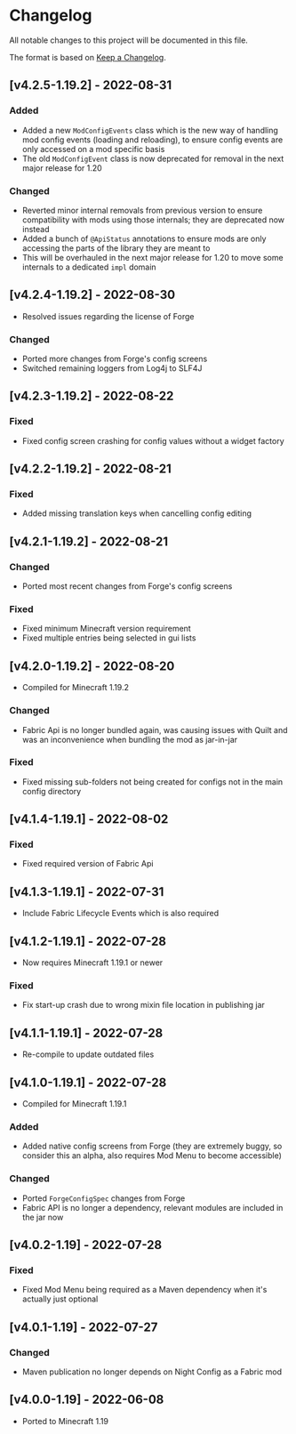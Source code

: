 # Changelog
All notable changes to this project will be documented in this file.

The format is based on [Keep a Changelog].

## [v4.2.5-1.19.2] - 2022-08-31
### Added
- Added a new `ModConfigEvents` class which is the new way of handling mod config events (loading and reloading), to ensure config events are only accessed on a mod specific basis
- The old `ModConfigEvent` class is now deprecated for removal in the next major release for 1.20
### Changed
- Reverted minor internal removals from previous version to ensure compatibility with mods using those internals; they are deprecated now instead
- Added a bunch of `@ApiStatus` annotations to ensure mods are only accessing the parts of the library they are meant to
- This will be overhauled in the next major release for 1.20 to move some internals to a dedicated `impl` domain

## [v4.2.4-1.19.2] - 2022-08-30
- Resolved issues regarding the license of Forge
### Changed
- Ported more changes from Forge's config screens
- Switched remaining loggers from Log4j to SLF4J

## [v4.2.3-1.19.2] - 2022-08-22
### Fixed
- Fixed config screen crashing for config values without a widget factory

## [v4.2.2-1.19.2] - 2022-08-21
### Fixed
- Added missing translation keys when cancelling config editing

## [v4.2.1-1.19.2] - 2022-08-21
### Changed
- Ported most recent changes from Forge's config screens
### Fixed
- Fixed minimum Minecraft version requirement
- Fixed multiple entries being selected in gui lists

## [v4.2.0-1.19.2] - 2022-08-20
- Compiled for Minecraft 1.19.2
### Changed
- Fabric Api is no longer bundled again, was causing issues with Quilt and was an inconvenience when bundling the mod as jar-in-jar
### Fixed
- Fixed missing sub-folders not being created for configs not in the main config directory

## [v4.1.4-1.19.1] - 2022-08-02
### Fixed
- Fixed required version of Fabric Api

## [v4.1.3-1.19.1] - 2022-07-31
- Include Fabric Lifecycle Events which is also required

## [v4.1.2-1.19.1] - 2022-07-28
- Now requires Minecraft 1.19.1 or newer
### Fixed
- Fix start-up crash due to wrong mixin file location in publishing jar

## [v4.1.1-1.19.1] - 2022-07-28
- Re-compile to update outdated files

## [v4.1.0-1.19.1] - 2022-07-28
- Compiled for Minecraft 1.19.1
### Added
- Added native config screens from Forge (they are extremely buggy, so consider this an alpha, also requires Mod Menu to become accessible)
### Changed
- Ported `ForgeConfigSpec` changes from Forge
- Fabric API is no longer a dependency, relevant modules are included in the jar now

## [v4.0.2-1.19] - 2022-07-28
### Fixed
- Fixed Mod Menu being required as a Maven dependency when it's actually just optional

## [v4.0.1-1.19] - 2022-07-27
### Changed
- Maven publication no longer depends on Night Config as a Fabric mod

## [v4.0.0-1.19] - 2022-06-08
- Ported to Minecraft 1.19

[Keep a Changelog]: https://keepachangelog.com/en/1.0.0/